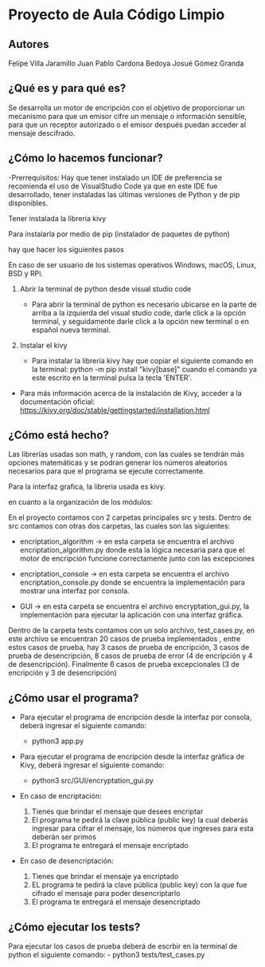 # Proyecto de Aula Código Limpio

## Autores

Felipe Villa Jaramillo
Juan Pablo Cardona Bedoya
Josué Gómez Granda

## ¿Qué es y para qué es?

Se desarrolla un motor de encripción con el objetivo de proporcionar un mecanismo para que un emisor cifre un mensaje o información
sensible, para que un receptor autorizado o el emisor después puedan acceder al mensaje descifrado.

## ¿Cómo lo hacemos funcionar?

-Prerrequisitos: Hay que tener instalado un IDE de preferencia se recomienda el uso de VisualStudio Code ya que en este IDE fue desarrollado, tener instaladas las últimas versiones de Python y de pip disponibles.

Tener instalada la libreria kivy

Para instalarla por medio de pip (instalador de paquetes de python)

hay que hacer los siguientes pasos

En caso de ser usuario de los sistemas operativos Windows, macOS, Linux, BSD y RPi.

1. Abrir la terminal de python desde visual studio code
	- Para abrir la terminal de python es necesario ubicarse en la parte de arriba a la izquierda del visual studio code, darle click a la
	opción terminal, y seguidamente darle click a la opción new terminal o en español nueva terminal.

2. Instalar el kivy
	- Para instalar la librería kivy hay que copiar el siguiente comando en la terminal:
	python -m pip install "kivy[base]"
	cuando el comando ya este escrito en la terminal pulsa la tecla 'ENTER'.

- Para más información acerca de la instalación de Kivy, acceder a la documentación oficial: https://kivy.org/doc/stable/gettingstarted/installation.html


## ¿Cómo está hecho?

Las librerías usadas son math, y random, con las cuales se tendrán más opciones matemáticas y se podran generar los números aleatorios
necesarios para que el programa se ejecute correctamente.

Para la interfaz grafica, la libreria usada es kivy.

en cuanto a la organización de los módulos:

En el proyecto contamos con 2 carpetas principales src y tests.
Dentro de src contamos con otras dos carpetas, las cuales son las siguientes:

- encriptation_algorithm -> en esta carpeta se encuentra el archivo encriptation_algorithm.py donde esta la lógica necesaria para que el motor de encripción funcione correctamente junto con las excepciones

- encriptation_console -> en esta carpeta se encuentra el archivo encriptation_console.py donde se encuentra la implementación
para mostrar una interfaz por consola.

- GUI -> en esta carpeta se encuentra el archivo encryptation_gui.py, la implementación para ejecutar la aplicación con una interfaz gráfica.

Dentro de la carpeta tests contamos con un solo archivo, test_cases.py, en este archivo se encuentran 20 casos de prueba implementados , entre estos casos de prueba, hay 3 casos de prueba de encripción, 3 casos de prueba de desencripción, 8 casos de prueba de error (4 de encripción y 4 de desencripción). Finalmente 6 casos de prueba excepcionales (3 de encripción y 3 de desencripción)



## ¿Cómo usar el programa?


- Para ejecutar el programa de encripción desde la interfaz por consola, deberá ingresar el siguiente comando:
	- python3 app.py

- Para ejecutar el programa de encripción desde la interfaz gráfica de Kivy, deberá ingresar el siguiente comando:
	- python3 src/GUI/encryptation_gui.py

- En caso de encriptación: 
	1. Tienes que brindar el mensaje que desees encriptar
	2. El programa te pedirá la clave pública (public key) la cual deberás ingresar para cifrar el mensaje, los números que ingreses para esta deberán ser primos
	3. El programa te entregará el mensaje encriptado 

- En caso de desencriptación:
	1. Tienes que brindar el mensaje ya encriptado
	2. EL programa te pedirá la clave pública (public key) con la que fue cifrado el mensaje para poder desencriptarlo
	3. El programa te entregará el mensaje desencriptado


## ¿Cómo ejecutar los tests?

Para ejecutar los casos de prueba deberá de escrbir en la terminal de python el siguiente comando:
	- python3 tests/test_cases.py




